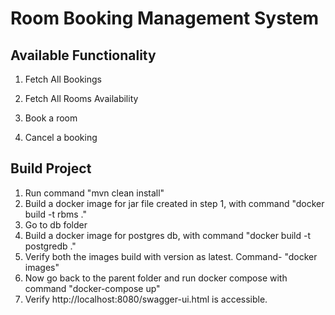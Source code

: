 # Room Booking Management System

## Available Functionality

1. Fetch All Bookings

2. Fetch All Rooms Availability

3. Book a room

4. Cancel a booking

## Build Project

1. Run command "mvn clean install"
2. Build a docker image for jar file created in step 1, with command "docker build -t rbms ."
3. Go to db folder
4. Build a docker image for postgres db, with command "docker build -t postgredb ."
5. Verify both the images build with version as latest. Command- "docker images"
6. Now go back to the parent folder and run docker compose with command "docker-compose up"
7. Verify http://localhost:8080/swagger-ui.html is accessible.



